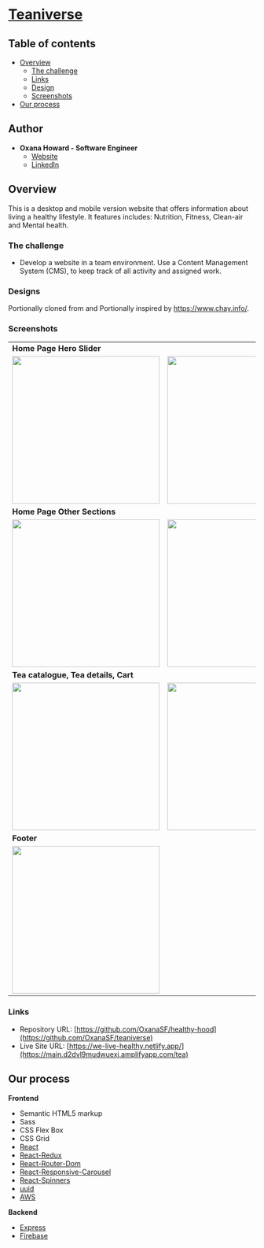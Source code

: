 # [Teaniverse](https://main.d2dvl9mudwuexj.amplifyapp.com/tea)

## Table of contents

- [Overview](#overview)
  - [The challenge](#the-challenge)
  - [Links](#links)
  - [Design](#designs)
  - [Screenshots](#screenshots)
- [Our process](#our-process)

## Author

- **Oxana Howard - Software Engineer**
  - [Website](https://oxana-howard.com/)
  - [LinkedIn](https://www.linkedin.com/in/oxana-howard/)

## Overview

This is a desktop and mobile version website that offers information about living a healthy lifestyle. It features includes: Nutrition, Fitness, Clean-air and Mental health.

### The challenge

- Develop a website in a team environment. Use a Content Management System (CMS), to keep track of all activity and assigned work.

### Designs

Portionally cloned from and Portionally inspired by https://www.chay.info/.

### Screenshots

<table>
  <tr>
    <td><b>Home Page Hero Slider</td>     
  </tr>
  <tr>
    <td valign="top"><img src="https://user-images.githubusercontent.com/49917973/210161139-7f6c9ce3-8b0c-4f4c-93db-ed0db5952d01.png" width="300" /></td>
    <td valign="top"><img src="https://user-images.githubusercontent.com/49917973/210161161-60ee7aa1-f514-418a-9ecf-303cd0d6d652.png" width="300" /></td>
    <td valign="top"><img src="https://user-images.githubusercontent.com/49917973/210161189-741a997b-ff4d-4f8a-9c73-e9ee955ee268.png" width="300"/></td>
    <td valign="top"><img src="https://user-images.githubusercontent.com/49917973/210161223-ba33952f-a9ed-4f7e-b2ae-52e6c8c21912.png" width="300"/></td>
  </tr>
  <tr>
    <td><b>Home Page Other Sections</td>
  </tr>
  <tr>
    <td valign="top"><img src="https://user-images.githubusercontent.com/49917973/210161281-1f4d3197-4ba4-455b-81ce-a63dd3a79b6c.png" width="300" /></td>
    <td valign="top"><img src="https://user-images.githubusercontent.com/49917973/210161305-3ad5c3bc-5951-4cdb-99f7-cc4cfa4ba3b2.png" width="300" /></td>
    <td valign="top"><img src="https://user-images.githubusercontent.com/49917973/210161327-551de589-79ab-434a-a2c5-d24c31f9c681.png" width="300"/></td>
    <td valign="top"><img src="https://user-images.githubusercontent.com/49917973/210161345-7eaa95f1-f77a-4868-a4c6-5700e17a59a7.png" width="300"/></td>
  </tr>
 
  <tr>
    <td><b>Tea catalogue, Tea details, Cart </td>
  <tr>
    <td valign="top"><img src="https://user-images.githubusercontent.com/49917973/210161411-38a7f491-1b20-4a2e-8c9a-fc63f264d8fc.png" width="300" /></td>
    <td valign="top"><img src="https://user-images.githubusercontent.com/49917973/210161506-87a00c63-82cc-45e3-ae49-513ea53063ab.png" width="300" /></td>
    <td valign="top"><img src="https://user-images.githubusercontent.com/49917973/210161477-f6a4092d-6d18-4d0a-b4e1-58d9e5bfd456.png" width="300" /></td>
    <td valign="top"><img src="https://user-images.githubusercontent.com/49917973/210161727-21bc758d-454f-4dcc-acc0-de6c925e263b.png" width="300" /></td>
  </tr>
      
  <tr>
    <td><b>Footer</td>     
  </tr>
  <tr>
    <td valign="top"><img src="https://user-images.githubusercontent.com/49917973/210161381-9b91e0c2-f2f0-4dc4-9f64-386b38efaba1.png" width="300" /></td>
  </tr>
      
      
 </table>

### Links

- Repository URL: [https://github.com/OxanaSF/healthy-hood](https://github.com/OxanaSF/teaniverse)
- Live Site URL: [https://we-live-healthy.netlify.app/](https://main.d2dvl9mudwuexj.amplifyapp.com/tea)

## Our process

**Frontend**

- Semantic HTML5 markup
- Sass
- CSS Flex Box
- CSS Grid
- [React](https://reactjs.org/)
- [React-Redux](https://redux.js.org/usage/)
- [React-Router-Dom](https://www.npmjs.com/package/react-router-dom)
- [React-Responsive-Carousel](https://www.npmjs.com/package/react-responsive-carousel)
- [React-Spinners](https://www.npmjs.com/package/react-spinners)
- [uuid](https://www.npmjs.com/package/uuid)
- [AWS](https://aws.amazon.com/)

**Backend**

- [Express](https://www.npmjs.com/package/express)
- [Firebase](https://firebase.google.com/)
